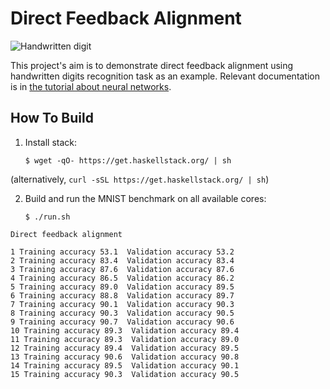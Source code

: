 # Direct Feedback Alignment

![Handwritten digit](http://penkovsky.com/img/posts/mnist/mnist-five.png)

This project's aim is to demonstrate direct feedback alignment using handwritten
digits recognition task as an example. Relevant documentation is in
[the tutorial about neural networks](http://penkovsky.com/neural-networks/day7/).

## How To Build

1. Install stack:

     ```
     $ wget -qO- https://get.haskellstack.org/ | sh
     ```

(alternatively, `curl -sSL https://get.haskellstack.org/ | sh`)

2. Build and run the MNIST benchmark on all available cores:

     ```
     $ ./run.sh
     ```

```
Direct feedback alignment

1 Training accuracy 53.1  Validation accuracy 53.2
2 Training accuracy 83.4  Validation accuracy 83.4
3 Training accuracy 87.6  Validation accuracy 87.6
4 Training accuracy 86.5  Validation accuracy 86.2
5 Training accuracy 89.0  Validation accuracy 89.5
6 Training accuracy 88.8  Validation accuracy 89.7
7 Training accuracy 90.1  Validation accuracy 90.3
8 Training accuracy 90.3  Validation accuracy 90.5
9 Training accuracy 90.7  Validation accuracy 90.6
10 Training accuracy 89.3  Validation accuracy 89.4
11 Training accuracy 89.3  Validation accuracy 89.0
12 Training accuracy 89.4  Validation accuracy 89.5
13 Training accuracy 90.6  Validation accuracy 90.8
14 Training accuracy 89.5  Validation accuracy 90.1
15 Training accuracy 90.3  Validation accuracy 90.5

```

